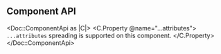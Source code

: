 ## Component API

<Doc::ComponentApi as |C|>
  <C.Property @name="...attributes">
    `...attributes` spreading is supported on this component.
  </C.Property>
</Doc::ComponentApi>
